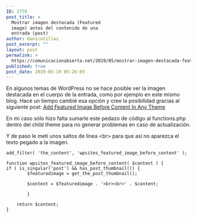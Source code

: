 ```yaml
---
ID: 2779
post_title: >
  Mostrar imagen destacada (Featured
  image) antes del contenido de una
  entrada (post)
author: danicotillas
post_excerpt: ""
layout: post
permalink: >
  https://comunicacionabierta.net/2019/05/mostrar-imagen-destacada-featured-image-antes-del-contenido-de-una-entrada-post/
published: true
post_date: 2019-05-19 05:26:05
---
```

<!-- wp:paragraph -->
<p>En algunos temas de WordPress no se hace posible ver la imagen destacada en el cuerpo de la entrada, como por ejemplo en este mismo blog. Hace un tiempo cambié esa opción y cree la posibilidad gracias al siguiente post: <a href="https://wpsites.net/web-design/add-featured-image-before-content-in-any-theme/">Add Featured Image Before Content In Any Theme</a></p>
<!-- /wp:paragraph -->

<!-- wp:paragraph -->
<p>En mi caso sólo hizo falta sumarle este pedazo de código al functions.php dentro del child theme para no generar problemas en caso de actualización.</p>
<!-- /wp:paragraph -->

<!-- wp:paragraph -->
<p>Y de paso le metí unos saltos de línea &lt;br&gt; para que así no aparezca el texto pegado a la imagen.</p>
<!-- /wp:paragraph -->

<!-- wp:code -->
<pre class="wp-block-code"><code>add_filter( 'the_content', 'wpsites_featured_image_before_content' ); 

function wpsites_featured_image_before_content( $content ) { 
if ( is_singular('post') &amp;&amp; has_post_thumbnail()) {
        $featuredimage = get_the_post_thumbnail();
		
        $content = $featuredimage . '&lt;br>&lt;br>' . $content;
		
		}

    return $content;
}</code></pre>
<!-- /wp:code -->